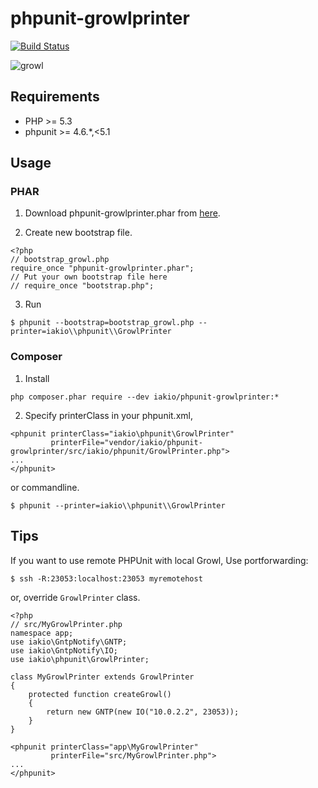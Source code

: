 phpunit-growlprinter
========================
[![Build Status](https://travis-ci.org/iakio/phpunit-growlprinter.svg?branch=master)](https://travis-ci.org/iakio/phpunit-growlprinter)

![growl](https://github.com/iakio/phpunit-growlprinter/wiki/images/phpunit-growlprinter.png)

## Requirements

- PHP >= 5.3
- phpunit >= 4.6.\*,<5.1

## Usage

### PHAR

1. Download phpunit-growlprinter.phar from [here](https://github.com/iakio/phpunit-growlprinter/releases).

2. Create new bootstrap file.

  ```
  <?php
  // bootstrap_growl.php
  require_once "phpunit-growlprinter.phar";
  // Put your own bootstrap file here
  // require_once "bootstrap.php";
  ```

3. Run

  ```
  $ phpunit --bootstrap=bootstrap_growl.php --printer=iakio\\phpunit\\GrowlPrinter
  ```


### Composer

1. Install
  ```
  php composer.phar require --dev iakio/phpunit-growlprinter:*
  ```

2. Specify printerClass in your phpunit.xml,

  ```
  <phpunit printerClass="iakio\phpunit\GrowlPrinter"
           printerFile="vendor/iakio/phpunit-growlprinter/src/iakio/phpunit/GrowlPrinter.php">
  ...
  </phpunit>
  ```

  or commandline.

  ```
  $ phpunit --printer=iakio\\phpunit\\GrowlPrinter
  ```

## Tips

If you want to use remote PHPUnit with local Growl, Use portforwarding:

```
$ ssh -R:23053:localhost:23053 myremotehost
```

or, override `GrowlPrinter` class.

```
<?php
// src/MyGrowlPrinter.php
namespace app;
use iakio\GntpNotify\GNTP;
use iakio\GntpNotify\IO;
use iakio\phpunit\GrowlPrinter;

class MyGrowlPrinter extends GrowlPrinter
{
    protected function createGrowl()
    {
        return new GNTP(new IO("10.0.2.2", 23053));
    }
}
```

```
<phpunit printerClass="app\MyGrowlPrinter"
         printerFile="src/MyGrowlPrinter.php">
...
</phpunit>
```
